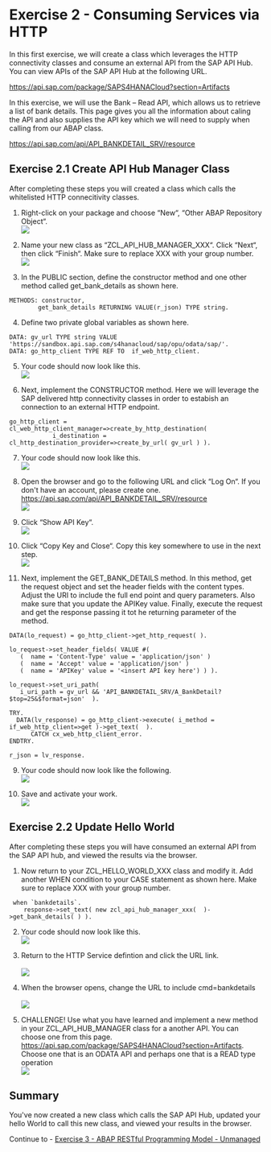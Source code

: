 # Exercise 2 - Consuming Services via HTTP

In this first exercise, we will create a class which leverages the HTTP connectivity classes and consume an external API from the SAP API Hub.  You can view APIs of the SAP API Hub at the following URL.

https://api.sap.com/package/SAPS4HANACloud?section=Artifacts

In this exercise, we will use the Bank – Read API, which allows us to retrieve a list of bank details.  This page gives you all the information about caling the API and also supplies the API key which we will need to supply when calling from our ABAP class.

https://api.sap.com/api/API_BANKDETAIL_SRV/resource

## Exercise 2.1 Create API Hub Manager Class

After completing these steps you will created a class which calls the whitelisted HTTP connecitivity classes.

1. Right-click on your package and choose “New“, “Other ABAP Repository Object“.
<br>![](/exercises/ex2/images/02_01_0010.png)

2. Name your new class as “ZCL_API_HUB_MANAGER_XXX“.  Click “Next“, then click “Finish“. Make sure to replace XXX with your group number.
<br>![](/exercises/ex2/images/02_01_0020.png)

3. In the PUBLIC section,  define the constructor method and one other method called get_bank_details as shown here.
```abap
METHODS: constructor,
        get_bank_details RETURNING VALUE(r_json) TYPE string.
```

4. Define two private global variables as shown here. 
```abap
DATA: gv_url TYPE string VALUE 'https://sandbox.api.sap.com/s4hanacloud/sap/opu/odata/sap/'.
DATA: go_http_client TYPE REF TO  if_web_http_client.
```

5. Your code should now look like this.
<br>![](/exercises/ex2/images/02_01_0050.png)

6. Next, implement the CONSTRUCTOR method.  Here we will leverage the SAP delivered http connectivity classes in order to estabish an connection to an external HTTP endpoint.
```abap
go_http_client = cl_web_http_client_manager=>create_by_http_destination(
            i_destination = cl_http_destination_provider=>create_by_url( gv_url ) ).
```

7. Your code should now look like this.
<br>![](/exercises/ex2/images/02_01_0070.png)

8.	Open the browser and go to the following URL and click “Log On“. If you don't have an account, please create one.
https://api.sap.com/api/API_BANKDETAIL_SRV/resource 
<br>![](/exercises/ex2/images/02_01_0080.png)

9.	Click “Show API Key“.
<br>![](/exercises/ex2/images/02_01_0090.png)

10. Click “Copy Key and Close“.  Copy this key somewhere to use in the next step.
<br>![](/exercises/ex2/images/02_01_0100.png)

11. Next, implement the GET_BANK_DETAILS method.  In this method, get the request object and set the header fields with the content types. Adjust the URI to include the full end point and query parameters.  Also make sure that you update the APIKey value. Finally, execute the request and get the response passing it tot he returning parameter of the method.
```abap
DATA(lo_request) = go_http_client->get_http_request( ).

lo_request->set_header_fields( VALUE #(
   (  name = 'Content-Type' value = 'application/json' )
   (  name = 'Accept' value = 'application/json' )
   (  name = 'APIKey' value = '<insert API key here') ) ).

lo_request->set_uri_path( 
   i_uri_path = gv_url && 'API_BANKDETAIL_SRV/A_BankDetail?$top=25&$format=json'  ).

TRY.
  DATA(lv_response) = go_http_client->execute( i_method = if_web_http_client=>get )->get_text(  ).
      CATCH cx_web_http_client_error.
ENDTRY.

r_json = lv_response.
```

9.	Your code should now look like the following.
<br>![](/exercises/ex2/images/02_01_0120.png)

10.	Save and activate your work.
<br>![](/exercises/ex2/images/02_01_0130.png)

## Exercise 2.2 Update Hello World 

After completing these steps you will have consumed an external API from the SAP API hub, and viewed the results via the browser.

1.	Now return to your ZCL_HELLO_WORLD_XXX class and modify it.  Add another WHEN condition to your CASE statement as shown here.  Make sure to replace XXX with your group number.
```abap
 when `bankdetails`.
    response->set_text( new zcl_api_hub_manager_xxx(  )->get_bank_details( ) ).
```

2.	Your code should now look like this.
<br>![](/exercises/ex2/images/02_02_0120.png)

3.	Return to the HTTP Service defintion and click the URL link.  
<br>![](/exercises/ex2/images/02_02_0130.png)

4.	When the browser opens, change the URL to include cmd=bankdetails  
<br>![](/exercises/ex2/images/02_02_0140.png)

5.	CHALLENGE!  Use what you have learned and implement a new method in your ZCL_API_HUB_MANAGER class for a another API.  You can choose one from this page. https://api.sap.com/package/SAPS4HANACloud?section=Artifacts. Choose one that is an ODATA API and perhaps one that is a READ type operation
<br>![](/exercises/ex2/images/02_02_0150.png)


## Summary

You've now created a new class which calls the SAP API Hub, updated your hello World to call this new class, and viewed your results in the browser. 

Continue to - [Exercise 3 - ABAP RESTful Programming Model - Unmanaged ](../ex3/README.md)